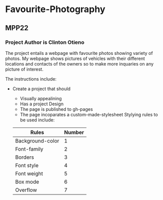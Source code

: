 # Favourite-Photography
## MPP22

### Project Author is Clinton Otieno

The project entails a webpage with favourite photos showing variety of photos.
My webpage shows pictures of vehicles with their different locations and contacts of the owners so to make more inquaries on any picture of interest.


The instructions include: 
  - Create a project that should 
    - Visually appealining 
    - Has a project Design
    - The page is published to gh-pages
    -  The page incoparates a custom-made-stylesheet
Stylying rules to be used include:

    | Rules | Number |
    | --- | --- |
    | Background-color | 1 |
    | Font-family | 2 |
    | Borders | 3 |
    | Font style | 4 |
    | Font weight | 5 |
    | Box mode | 6 |
    | Overflow | 7 |
